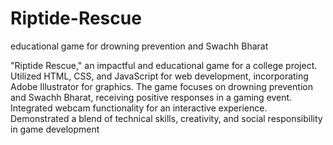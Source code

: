 # Riptide-Rescue
educational game for drowning prevention and Swachh Bharat


"Riptide Rescue," an impactful and educational game for a
college project.
Utilized HTML, CSS, and JavaScript for web development,
incorporating Adobe
Illustrator for graphics. The game focuses on drowning
prevention and Swachh
Bharat, receiving positive responses in a gaming event.
Integrated webcam
functionality for an interactive experience. Demonstrated a
blend of technical
skills, creativity, and social responsibility in game
development
